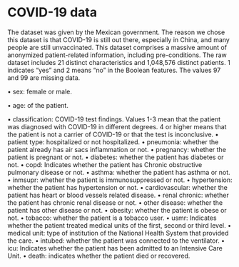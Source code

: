 # COVID-19 data
The dataset was given by the Mexican government. The reason we chose this dataset is that COVID-19 is still out there, especially in China, and many people are still unvaccinated. This dataset comprises a massive amount of anonymized patient-related information, including pre-conditions. The raw dataset includes 21 distinct characteristics and 1,048,576 distinct patients. 1 indicates “yes” and 2 means “no” in the Boolean features. The values 97 and 99 are missing data.

• sex: female or male.

• age: of the patient.

• classification: COVID-19 test findings. Values 1-3 mean that the patient was diagnosed with COVID-19 in different degrees. 4 or higher means that the patient is not a carrier of COVID-19 or that the test is inconclusive.
• patient type: hospitalized or not hospitalized.
• pneumonia: whether the patient already has air sacs inflammation or not.
• pregnancy: whether the patient is pregnant or not.
• diabetes: whether the patient has diabetes or not.
• copd: Indicates whether the patient has Chronic obstructive pulmonary disease or not.
• asthma: whether the patient has asthma or not.
• inmsupr: whether the patient is immunosuppressed or not.
• hypertension: whether the patient has hypertension or not.
• cardiovascular: whether the patient has heart or blood vessels related disease.
• renal chronic: whether the patient has chronic renal disease or not.
• other disease: whether the patient has other disease or not.
• obesity: whether the patient is obese or not.
• tobacco: whether the patient is a tobacco user.
• usmr: Indicates whether the patient treated medical units of the first, second or third level.
• medical unit: type of institution of the National Health System that provided the care.
• intubed: whether the patient was connected to the ventilator.
• icu: Indicates whether the patient has been admitted to an Intensive Care Unit.
• death: indicates whether the patient died or recovered.
